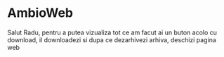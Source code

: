 # AmbioWeb

Salut Radu, pentru a putea vizualiza tot ce am facut ai un buton acolo cu download, il downloadezi si dupa ce dezarhivezi arhiva, deschizi pagina web
